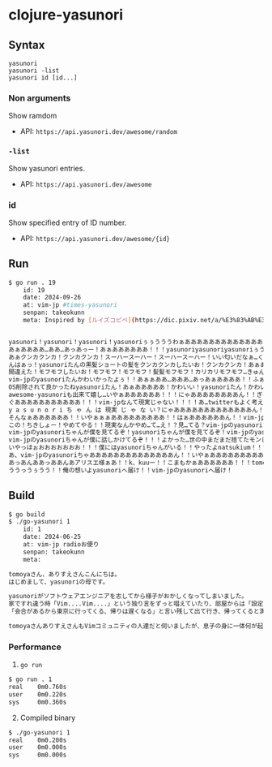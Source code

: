 # clojure-yasunori

## Syntax

```
yasunori
yasunori -list
yasunori id [id...]
```

### Non arguments

Show ramdom

- API: `https://api.yasunori.dev/awesome/random`

### `-list`

Show yasunori entries.

- API: `https://api.yasunori.dev/awesome`

### id

Show specified entry of ID number.

- API: `https://api.yasunori.dev/awesome/{id}`

## Run

```bash
$ go run . 19
    id: 19
    date: 2024-09-26
    at: vim-jp #times-yasunori
    senpan: takeokunn
    meta: Inspired by [ルイズコピペ](https://dic.pixiv.net/a/%E3%83%AB%E3%82%A4%E3%82%BA%E3%82%B3%E3%83%94%E3%83%9A)


yasunori！yasunori！yasunori！yasunoriぅぅうううわぁああああああああああああああああああああああん！！！
あぁああああ…ああ…あっあっー！あぁああああああ！！！yasunoriyasunoriyasunoriぅううぁわぁああああ！！！
あぁクンカクンカ！クンカクンカ！スーハースーハー！スーハースーハー！いい匂いだなぁ…くんくん
んはぁっ！yasunoriたんの黒髪ショートの髪をクンカクンカしたいお！クンカクンカ！あぁあ！！
間違えた！モフモフしたいお！モフモフ！モフモフ！髪髪モフモフ！カリカリモフモフ…きゅんきゅんきゅい！！
vim-jpのyasunoriたんかわいかったよぅ！！あぁぁああ…あああ…あっあぁああああ！！ふぁぁあああんんっ！！
OS削除されて良かったねyasunoriたん！あぁあああああ！かわいい！yasunoriたん！かわいい！あっああぁああ！
awesome-yasunoriも出来て嬉し…いやぁああああああ！！！にゃああああああああん！！ぎゃああああああああ！！
ぐあああああああああああ！！！vim-jpなんて現実じゃない！！！！あ…twitterもよく考えたら…
y a s u n o r i ち ゃ ん は 現実 じ ゃ な い？にゃあああああああああああああん！！うぁああああああああああ！！
そんなぁああああああ！！いやぁぁぁあああああああああ！！はぁああああああん！！vim-jpぁああああ！！
この！ちきしょー！やめてやる！！現実なんかやめ…て…え！？見…てる？vim-jpのyasunoriちゃんが僕を見てる？
vim-jpのyasunoriちゃんが僕を見てるぞ！yasunoriちゃんが僕を見てるぞ！vim-jpのyasunoriちゃんが僕を見てるぞ！！
vim-jpのyasunoriちゃんが僕に話しかけてるぞ！！！よかった…世の中まだまだ捨てたモンじゃないんだねっ！
いやっほぉおおおおおおお！！！僕にはyasunoriちゃんがいる！！やったよnatsukium！！ひとりでできるもん！！！
あ、vim-jpのyasunoriちゃああああああああああああああん！！いやぁあああああああああああああああ！！！！
あっあんああっああんあアリスエ様ぁあ！！k、kuuー！！こまもかぁああああああ！！！tomoyaｧぁあああ！！
ううっうぅうう！！俺の想いよyasunoriへ届け！！vim-jpのyasunoriへ届け！
```

## Build

```bash
$ go build
$ ./go-yasunori 1
    id: 1
    date: 2024-06-25
    at: vim-jp radioお便り
    senpan: takeokunn
    meta:

tomoyaさん、ありすえさんこんにちは。
はじめまして、yasunoriの母です。

yasunoriがソフトウェアエンジニアを志してから様子がおかしくなってしまいました。
家ですれ違う時「Vim....Vim....」という独り言をずっと唱えていたり、部屋からは「設定させていただきありがとうございます!!」という大声が聞こえてきたり、
「会合があるから東京に行ってくる、帰りは遅くなる」と言い残して出て行き、帰ってくると満面の笑みで「Vimはいいぞ」と一言言って自室に篭るようになりました。

tomoyaさんありすえさんもVimコミュニティの人達だと伺いましたが、息子の身に一体何が起きてしまったのか教えていただけると幸いです。
```

### Performance

1. `go run`
```bash
$ go run . 1
real	0m0.760s
user	0m0.220s
sys 	0m0.360s
```

2. Compiled binary
```bash
$ ./go-yasunori 1
real	0m0.200s
user	0m0.000s
sys 	0m0.000s
```
